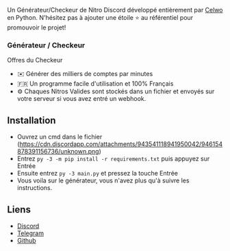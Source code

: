 Un Générateur/Checkeur de Nitro Discord développé entièrement par [Celwo](https://github.com/Celwo) en Python.
N'hésitez pas à ajouter une étoile ⭐ au référentiel pour promouvoir le projet!

### Générateur / Checkeur

Offres du Checkeur
*   ✉️ Générer des milliers de comptes par minutes
*   🇫🇷 Un programme facile d'utilisation et 100% Français
*   ⚙️ Chaques Nitros Valides sont stockés dans un fichier et envoyés sur votre serveur si vous avez entré un webhook.

## Installation

* Ouvrez un cmd dans le fichier (https://cdn.discordapp.com/attachments/943541118941950042/946154878391156736/unknown.png)
* Entrez `py -3 -m pip install -r requirements.txt` puis appuyez sur Entrée
* Ensuite entrez `py -3 main.py` et pressez la touche Entrée
* Vous voila sur le générateur, vous n'avez plus qu'à suivre les instructions.

## Liens

*   [Discord](https://discord.gg/vm2uWghVPT)
*   [Telegram](https://t.me/FlipGen)
*   [Github](https://github.com/Celwo/)

